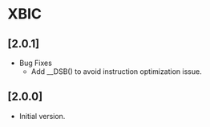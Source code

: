 # XBIC

## [2.0.1]

- Bug Fixes
  - Add __DSB() to avoid instruction optimization issue.

## [2.0.0]

- Initial version.
